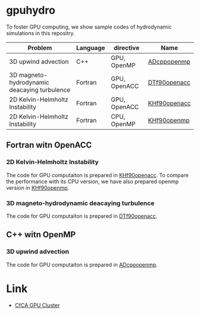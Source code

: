 # gpuhydro
To foster GPU computing, we show sample codes of hydrodynamic simulations in this repositry.

|Problem|Language|directive|Name|
----|----|----|----
|3D upwind advection|C++|GPU, OpenMP|[ADcppopenmp](ADcppopenmp)|
|3D magneto-hydrodynamic deacaying turbulence|Fortran|GPU, OpenACC|[DTf90openacc](DTf90openacc)|
|2D Kelvin-Helmholtz Instability|Fortran|GPU, OpenACC|[KHf90openacc](KHf90openacc)|
|2D Kelvin-Helmholtz Instability|Fortran|CPU, OpenMP|[KHf90openmp](KHf90openmp)|

## Fortran witn OpenACC

### 2D Kelvin-Helmholtz Instability
The code for GPU computaiton is prepared in [KHf90openacc](KHf90openacc). To compare the performance with its CPU version, we have also prepared  openmp version in [KHf90openmp](KHf90openmp).

### 3D magneto-hydrodynamic deacaying turbulence
The code for GPU computaiton is prepared in [DTf90openacc](DTf90openacc).

## C++ witn OpenMP

### 3D upwind advection
The code for GPU computaiton is prepared in [ADcppopenmp](ADcppopenmp).

# Link
- [CfCA GPU Cluster](https://www.cfca.nao.ac.jp/gpgpu)
